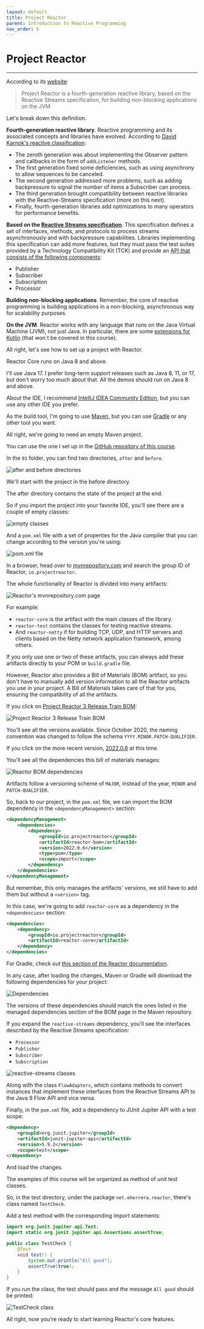 ```yaml
---
layout: default
title: Project Reactor
parent: Introduction to Reactive Programming
nav_order: 5
---
```


# Project Reactor
* * *
According to its [website](https://projectreactor.io):

> Project Reactor is a fourth-generation reactive library, based on the Reactive Streams specification, for building non-blocking applications on the JVM

Let's break down this definition.

**Fourth-generation reactive library**. Reactive programming and its associated concepts and libraries have evolved. According to [David Karnok's reactive classification](https://akarnokd.blogspot.com/2016/03/operator-fusion-part-1.html):
- The zeroth generation was about implementing the Observer pattern and callbacks in the form of `addListener` methods. 
- The first generation fixed some deficiencies, such as using asynchrony to allow sequences to be canceled. 
- The second generation addressed more problems, such as adding backpressure to signal the number of items a Subscriber can process. 
- The third generation brought compatibility between reactive libraries with the Reactive-Streams specification (more on this next).
- Finally, fourth-generation libraries add optimizations to many operators for performance benefits.

**Based on the [Reactive Streams specification](https://www.reactive-streams.org)**. This specification defines a set of interfaces, methods, and protocols to process streams asynchronously and with backpressure capabilities. Libraries implementing this specification can add more features, but they must pass the test suites provided by a Technology Compatibility Kit (TCK) and provide an [API that consists of the following components](https://github.com/reactive-streams/reactive-streams-jvm/blob/v1.0.3/README.md#api-components):
- Publisher
- Subscriber
- Subscription
- Processor

**Building non-blocking applications**. Remember, the core of reactive programming is building applications in a non-blocking, asynchronous way for scalability purposes.

**On the JVM**. Reactor works with any language that runs on the Java Virtual Machine (JVM), not just Java. In particular, there are some [extensions for Kotlin](https://projectreactor.io/docs/core/release/reference/#kotlin) (that won´t be covered in this course).

All right, let's see how to set up a project with Reactor.

Reactor Core runs on Java 8 and above. 

I'll use Java 17. I prefer long-term support releases such as Java 8, 11, or 17, but don't worry too much about that. All the demos should run on Java 8 and above.

About the IDE, I recommend [IntelliJ IDEA Community Edition](https://www.jetbrains.com/idea/download/), but you can use any other IDE you prefer.

As the build tool, I'm going to use [Maven](https://maven.apache.org/index.html), but you can use [Gradle](https://gradle.org/) or any other tool you want.

All right, we're going to need an empty Maven project. 

You can use the one I set up in the [GitHub repository of this course](https://github.com/eh3rrera/project-reactor-course).

In the `01` folder, you can find two directories, `after` and `before`.

![after and before directories](images/28.png)

We'll start with the project in the before directory.

The after directory contains the state of the project at the end.

So if you import the project into your favorite IDE, you'll see there are a couple of empty classes:

![empty classes](images/29.png)

And a `pom.xml` file with a set of properties for the Java compiler that you can change according to the version you're using:

![pom.xml file](images/30.png)

In a browser, head over to [mvnrepository.com](https://mvnrepository.com) and search the group ID of Reactor, `io.projectreactor`.

The whole functionality of Reactor is divided into many artifacts:

![Reactor's mvnrepository.com page](images/31.png)

For example:
- `reactor-core` is the artifact with the main classes of the library.
- `reactor-test` contains the classes for testing reactive streams.
- And `reactor-netty` if for building TCP, UDP, and HTTP servers and clients based on the Netty network application framework, among others.

If you only use one or two of these artifacts, you can always add these artifacts directly to your POM or `build.gradle` file.

However, Reactor also provides a Bill of Materials (BOM) artifact, so you don't have to manually add version information to all the Reactor artifacts you use in your project. A Bill of Materials takes care of that for you, ensuring the compatibility of all the artifacts.

If you click on [Project Reactor 3 Release Train BOM](https://mvnrepository.com/artifact/io.projectreactor/reactor-bom):

![Project Reactor 3 Release Train BOM](images/32.png)

You'll see all the versions available. Since October 2020, the naming convention was changed to follow the schema `YYYY.MINOR.PATCH-QUALIFIER`.

If you click on the more recent version, [2022.0.6](https://mvnrepository.com/artifact/io.projectreactor/reactor-bom/2022.0.6) at this time.

You'll see all the dependencies this bill of materials manages:

![Reactor BOM dependencies](images/33.png)

Artifacts follow a versioning scheme of `MAJOR`, instead of the year, `MINOR` and `PATCH-QUALIFIER`.

So, back to our project, in the `pom.xml` file, we can import the BOM dependency in the `<dependencyManagement>` section:
```xml
<dependencyManagement> 
    <dependencies>
        <dependency>
            <groupId>io.projectreactor</groupId>
            <artifactId>reactor-bom</artifactId>
            <version>2022.0.6</version>
            <type>pom</type>
            <scope>import</scope>
        </dependency>
    </dependencies>
</dependencyManagement>
```

But remember, this only manages the artifacts' versions, we still have to add them but without a `<version>` tag.
    
In this case, we're going to add `reactor-core` as a dependency in the `<dependencies>` section:
```xml
<dependencies>
    <dependency>
        <groupId>io.projectreactor</groupId>
        <artifactId>reactor-core</artifactId> 
    </dependency>
</dependencies>
```

For Gradle, check out [this section of the Reactor documentation](https://projectreactor.io/docs/core/release/reference/#_gradle_installation).

In any case, after loading the changes, Maven or Gradle will download the following dependencies for your project:

![Dependencies](images/34.png)

The versions of these dependencies should match the ones listed in the managed dependencies section of the BOM page in the Maven repository.

If you expand the `reactive-streams` dependency, you'll see the interfaces described by the Reactive Streams specification:
- `Processor`
- `Publisher`
- `Subscriber`
- `Subscription`

![reactive-streams classes](images/35.png)

Along with the class `FlowAdapters`, which contains methods to convert instances that implement these interfaces from the Reactive Streams API to the Java 9 Flow API and vice versa.

Finally, in the `pom.xml` file, add a dependency to JUnit Jupiter API with a test scope:
```xml
<dependency>
    <groupId>org.junit.jupiter</groupId>
    <artifactId>junit-jupiter-api</artifactId>
    <version>5.9.2</version>
    <scope>test</scope>
</dependency>
```

And load the changes.

The examples of this course will be organized as method of unit test classes.

So, in the test directory, under the package `net.eherrera.reactor`, there's class named `TestCheck`.

Add a test method with the corresponding import statements:
```java
import org.junit.jupiter.api.Test;
import static org.junit.jupiter.api.Assertions.assertTrue;

public class TestCheck {
    @Test
    void test() {
        System.out.println("All good");
        assertTrue(true);
    }
}
```

If you run the class, the test should pass and the message `All good` should be printed:

![TestCheck class](images/36.png)

All right, now you're ready to start learning Reactor's core features.


